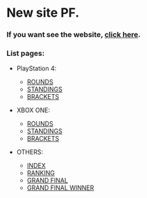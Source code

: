 # New site PF.

### If you want see the website, [click here](https://geraldogonzalez.github.io/new-site-pf/code/index.html).


### List pages:

* PlayStation 4:
  * [ROUNDS](https://geraldogonzalez.github.io/new-site-pf/code/ps4-rounds.html)
  * [STANDINGS](https://geraldogonzalez.github.io/new-site-pf/code/ps4-standings.html)
  * [BRACKETS](https://geraldogonzalez.github.io/new-site-pf/code/ps4-brackets.html)
  
* XBOX ONE:
  * [ROUNDS](https://geraldogonzalez.github.io/new-site-pf/code/xbox-rounds.html)
  * [STANDINGS](https://geraldogonzalez.github.io/new-site-pf/code/xbox-standings.html)
  * [BRACKETS](https://geraldogonzalez.github.io/new-site-pf/code/xbox-brackets.html)
  
* OTHERS:
  * [INDEX](https://geraldogonzalez.github.io/new-site-pf/code/index.html)  
  * [RANKING](https://geraldogonzalez.github.io/new-site-pf/code/ranks.html)
  * [GRAND FINAL](https://geraldogonzalez.github.io/new-site-pf/code/grand-final.html)
  * [GRAND FINAL WINNER](https://geraldogonzalez.github.io/new-site-pf/code/grand-final-winner.html)

